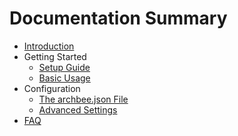 # Documentation Summary

* [Introduction](#/docs/introduction)
* Getting Started
    * [Setup Guide](#/docs/getting-started/setup-guide)
    * [Basic Usage](#/docs/getting-started/basic-usage)
* Configuration
    * [The archbee.json File](#/docs/configuration/archbee-json)
    * [Advanced Settings](#/docs/configuration/advanced-settings)
* [FAQ](#/docs/faq)